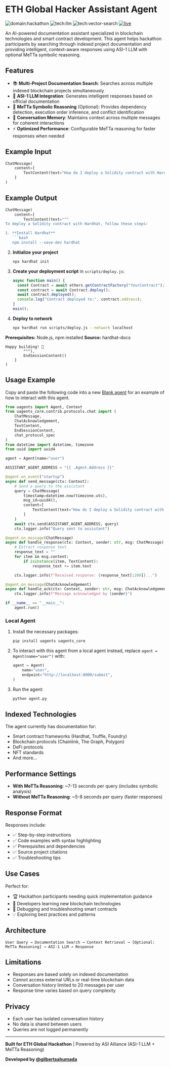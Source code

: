 # ETH Global Hacker Assistant Agent

![domain:hackathon](https://img.shields.io/badge/hackathon-3D8BD3?style=flat)
![tech:llm](https://img.shields.io/badge/llm-E85D2E?style=flat)
![tech:vector-search](https://img.shields.io/badge/vector--search-4A90E2?style=flat)
[![live](https://img.shields.io/badge/Live-8A2BE2?style=flat)](https://agentverse.ai)

An AI-powered documentation assistant specialized in blockchain technologies and smart contract development. This agent helps hackathon participants by searching through indexed project documentation and providing intelligent, context-aware responses using ASI-1 LLM with optional MeTTa symbolic reasoning.

## Features

- 📚 **Multi-Project Documentation Search**: Searches across multiple indexed blockchain projects simultaneously
- 🧠 **ASI-1 LLM Integration**: Generates intelligent responses based on official documentation
- 🔮 **MeTTa Symbolic Reasoning** (Optional): Provides dependency detection, execution order inference, and conflict identification
- 💬 **Conversation Memory**: Maintains context across multiple messages for coherent interactions
- ⚡ **Optimized Performance**: Configurable MeTTa reasoning for faster responses when needed

## Example Input

```python
ChatMessage(
    content=[
        TextContent(text="How do I deploy a Solidity contract with Hardhat?")
    ]
)
```

## Example Output

```python
ChatMessage(
    content=[
        TextContent(text="""
To deploy a Solidity contract with Hardhat, follow these steps:

1. **Install Hardhat**
   ```bash
   npm install --save-dev hardhat
   ```

2. **Initialize your project**
   ```bash
   npx hardhat init
   ```

3. **Create your deployment script** in `scripts/deploy.js`:
   ```javascript
   async function main() {
     const Contract = await ethers.getContractFactory("YourContract");
     const contract = await Contract.deploy();
     await contract.deployed();
     console.log("Contract deployed to:", contract.address);
   }
   main();
   ```

4. **Deploy to network**
   ```bash
   npx hardhat run scripts/deploy.js --network localhost
   ```

**Prerequisites:** Node.js, npm installed
**Source:** hardhat-docs

```
Happy building! 🚀
        """),
        EndSessionContent()
    ]
)
```

## Usage Example

Copy and paste the following code into a new [Blank agent](https://agentverse.ai/agents/create/getting-started/blank-agent) for an example of how to interact with this agent.

```python
from uagents import Agent, Context
from uagents_core.contrib.protocols.chat import (
    ChatMessage,
    ChatAcknowledgement,
    TextContent,
    EndSessionContent,
    chat_protocol_spec
)
from datetime import datetime, timezone
from uuid import uuid4

agent = Agent(name="user")

ASSISTANT_AGENT_ADDRESS = "{{ .Agent.Address }}"

@agent.on_event("startup")
async def send_message(ctx: Context):
    # Send a query to the assistant
    query = ChatMessage(
        timestamp=datetime.now(timezone.utc),
        msg_id=uuid4(),
        content=[
            TextContent(text="How do I deploy a Solidity contract with Hardhat?")
        ]
    )
    await ctx.send(ASSISTANT_AGENT_ADDRESS, query)
    ctx.logger.info("Query sent to assistant")

@agent.on_message(ChatMessage)
async def handle_response(ctx: Context, sender: str, msg: ChatMessage):
    # Extract response text
    response_text = ""
    for item in msg.content:
        if isinstance(item, TextContent):
            response_text += item.text

    ctx.logger.info(f"Received response: {response_text[:200]}...")

@agent.on_message(ChatAcknowledgement)
async def handle_ack(ctx: Context, sender: str, msg: ChatAcknowledgement):
    ctx.logger.info(f"Message acknowledged by {sender}")

if __name__ == "__main__":
    agent.run()
```

### Local Agent

1. Install the necessary packages:

   ```bash
   pip install uagents uagents_core
   ```

2. To interact with this agent from a local agent instead, replace `agent = Agent(name="user")` with:

   ```python
   agent = Agent(
       name="user",
       endpoint="http://localhost:8000/submit",
   )
   ```

3. Run the agent:
   ```bash
   python agent.py
   ```

## Indexed Technologies

The agent currently has documentation for:
- Smart contract frameworks (Hardhat, Truffle, Foundry)
- Blockchain protocols (Chainlink, The Graph, Polygon)
- DeFi protocols
- NFT standards
- And more...

## Performance Settings

- **With MeTTa Reasoning**: ~7-13 seconds per query (includes symbolic analysis)
- **Without MeTTa Reasoning**: ~5-8 seconds per query (faster responses)

## Response Format

Responses include:
- ✅ Step-by-step instructions
- ✅ Code examples with syntax highlighting
- ✅ Prerequisites and dependencies
- ✅ Source project citations
- ✅ Troubleshooting tips

## Use Cases

Perfect for:
- 🏆 Hackathon participants needing quick implementation guidance
- 📖 Developers learning new blockchain technologies
- 🔧 Debugging and troubleshooting smart contracts
- 💡 Exploring best practices and patterns

## Architecture

```
User Query → Documentation Search → Context Retrieval → [Optional: MeTTa Reasoning] → ASI-1 LLM → Response
```

## Limitations

- Responses are based solely on indexed documentation
- Cannot access external URLs or real-time blockchain data
- Conversation history limited to 20 messages per user
- Response time varies based on query complexity

## Privacy

- Each user has isolated conversation history
- No data is shared between users
- Queries are not logged permanently

---

**Built for ETH Global Hackathon** | Powered by ASI Alliance (ASI-1 LLM + MeTTa Reasoning)

**Developed by [@gilbertsahumada](https://x.com/gilbertsahumada)**
